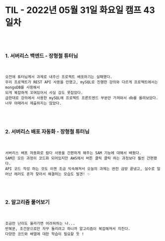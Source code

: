 # TIL - 2022년 05월 31일 화요일 캠프 43일차
<br>
<br>

### 1. 서버리스 백엔드 - 장형철 튜터님
<br>

    오전에 튜터님께서 과제로 내주신 프로젝트 배포하기는 실패했다.  
    우리 프로젝트가 REST API 사용을 안했고, mySQL로 진행한 강의와 다르게 프로젝트에서는 mongoDB를 사용해서  
    되게 복잡하게 꼬여있어서 사실 감도 못잡았다.  
    급한대로 강의에서 사용한 mySQL에 프로젝트 프론트엔드 부분만 가져와서 db를 올려보았다. 너무 야매라서 제출하지는 않았다.  

<br>
<br>

### 2. 서버리스 배포 자동화 - 장형철 튜터님
<br>

    서버리스 배포 자동화로 람다 사용을 간편하게 해주는 SAM 기능에 대해서 배웠다.  
    SAM은 모든 과정이 코드화 되어있지만 AWS에서 버튼 클릭 클릭 하는 과정보다 훨씬 간편했다.  
    API 코드 작성 하는 것도 이젠 조금 익숙해져서 오늘의 과제는 완전 금방 끝냈고, 실수로 일어난 에러도 혼자 찾아서 해결하는 모습도 발견! ✨  

<br>
<br>


### 2. 알고리즘 풀어보기
<br>

    조금만 난이도 올라가면 어려워하는 나...  
    반복문, 조건문으로만 자꾸 돌리려고 하니까 알고리즘이 복잡해져서 지친다.  
    다양한 코드와 배열에 대한 학습이 필요할 듯 !

<br>
<br>
